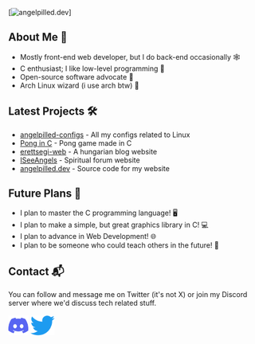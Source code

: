 [<img src="imgs/penguin-space-1.gif" alt="angelpilled.dev" title="angelpilled.dev">]

## About Me 👤
- Mostly front-end web developer, but I do back-end occasionally 🕸
- C enthusiast; I like low-level programming 🧊
- Open-source software advocate 📜
- Arch Linux wizard (i use arch btw) 🐧

## Latest Projects 🛠
- [angelpilled-configs](https://github.com/angelpilled/angelpilled-configs) - All my configs related to Linux
- [Pong in C](https://github.com/angelpilled/Pong) - Pong game made in C
- [erettsegi-web](https://github.com/angelpilled/erettsegi-web) - A hungarian blog website
- [ISeeAngels](https://github.com/angelpilled/ISeeAngels) - Spiritual forum website
- [angelpilled.dev](https://github.com/angelpilled/angelpilled.dev) - Source code for my website

## Future Plans 🚀
- I plan to master the C programming language! 🖥
- I plan to make a simple, but great graphics library in C! 💻
- I plan to advance in Web Development! 🌐
- I plan to be someone who could teach others in the future! 🏫

## Contact 📬
You can follow and message me on Twitter (it's not X) or join my Discord server where we'd discuss tech related stuff.<br><br>
[<img src="imgs/discord-icon.svg" height="40em" align="center" alt="Discord Server" title="Discord Server">](https://discord.gg/k2YFxCbjS)
[<img src="imgs/Logo_of_Twitter.svg.png" height="40em" align="center" alt="Twitter" title="Twitter">](https://twitter.com/angelpilled_dev)

